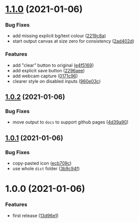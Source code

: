 # [1.1.0](https://github.com/seleb/sketch-to-lineart/compare/v1.0.2...v1.1.0) (2021-01-06)


### Bug Fixes

* add missing explicit bg/text colour ([2219c8a](https://github.com/seleb/sketch-to-lineart/commit/2219c8a0d44a3e3e8fa57432fb562ffa428cecc6))
* start output canvas at size zero for consistency ([2ad402d](https://github.com/seleb/sketch-to-lineart/commit/2ad402dd1ed38b46bbc3c8800185465e8cd38100))


### Features

* add "clear" button to original ([e4f5169](https://github.com/seleb/sketch-to-lineart/commit/e4f516904937a1bf7613aa2d581df56bb2f4ba10))
* add explicit save button ([2296aee](https://github.com/seleb/sketch-to-lineart/commit/2296aee7b7925179794731efddd676c23adb919c))
* add webcam capture ([0171c96](https://github.com/seleb/sketch-to-lineart/commit/0171c965b023afd2c445fbdb4dac95e7b27cd834))
* clearer style on disabled inputs ([960e03c](https://github.com/seleb/sketch-to-lineart/commit/960e03c146ccf8989027aa359f16a4ea1f37620e))

## [1.0.2](https://github.com/seleb/sketch-to-lineart/compare/v1.0.1...v1.0.2) (2021-01-06)


### Bug Fixes

* move output to `docs` to support github pages ([4d39a90](https://github.com/seleb/sketch-to-lineart/commit/4d39a905be0ae93b49944693927e819232a6e46f))

## [1.0.1](https://github.com/seleb/sketch-to-lineart/compare/v1.0.0...v1.0.1) (2021-01-06)


### Bug Fixes

* copy-pasted icon ([ecb709c](https://github.com/seleb/sketch-to-lineart/commit/ecb709c0238bd250e61bfdf68f57f6e23addb08e))
* use whole `dist` folder ([3b9c94f](https://github.com/seleb/sketch-to-lineart/commit/3b9c94f13aacad193699b192b335b12317ce428d))

# 1.0.0 (2021-01-06)


### Features

* first release ([13d96e1](https://github.com/seleb/sketch-to-lineart/commit/13d96e136a13e7531f4ec4adc703ac9503eb6be0))
